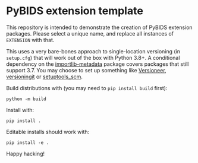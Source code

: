 # PyBIDS extension template

This repository is intended to demonstrate the creation of PyBIDS extension packages.
Please select a unique name, and replace all instances of `EXTENSION` with that.

This uses a very bare-bones approach to single-location versioning (in `setup.cfg`)
that will work out of the box with Python 3.8+. A conditional dependency on the
[importlib-metadata](https://importlib-metadata.readthedocs.io/) package covers packages that
still support 3.7.
You may choose to set up something like
[Versioneer](https://github.com/python-versioneer/python-versioneer/),
[versioningit](https://versioningit.readthedocs.io/) or
[setuptools_scm](https://github.com/pypa/setuptools_scm).

Build distributions with (you may need to `pip install build` first):

```
python -m build
```

Install with:

```
pip install .
```

Editable installs should work with:

```
pip install -e .
```

Happy hacking!
